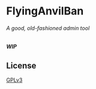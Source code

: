 # FlyingAnvilBan
###### A good, old-fashioned admin tool
##### WIP
## License
[GPLv3](https://www.gnu.org/licenses/gpl-3.0.en.html)